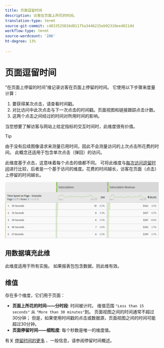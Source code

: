 ```yaml
---
title: 页面逗留时间
description: 访客在页面上所花的时间。
translation-type: tm+mt
source-git-commit: c4833525816d81175a3446215eb92310ee4021dd
workflow-type: tm+mt
source-wordcount: '286'
ht-degree: 13%

---
```



# 页面逗留时间

“在页面上停留的时间”维记录访客在页面上停留的时间。 它使用以下步骤来度量计算：

1. 要获得某次点击，请查看时间戳。
2. 对比访问中此次点击与下一次点击的时间戳。页面视图和链接跟踪点击计数。
3. 这两个点击之间经过的时间对所用时间的影响。

当您想要了解访客与网站上给定指标的交互时间时，此维度很有价值。

>[!TIP]
>
>由于没有后续图像请求来测量已用时间，因此不会测量访问的上次点击所花费的时间。 此概念还适用于包含单次点击（弹回）的访问。

此维度基于点击，这意味着每个点击的值都不同。 可将此维度与[每次访问逗留时间](time-spent-per-visit.md)进行比较，后者是一个基于访问的维度。花费的时间越长，访客在页面（点击）上停留的时间越长。

![页面逗留时间](../metrics/assets/time-spent2.png)

## 用数据填充此维

此维度适用于所有实施。 如果报表包包含数据，则此维有效。

## 维值

存在多个维度，它们用于页面：

* **页面上所花的时间——分时段**: 时间被计时。 维值范围 `"Less than 15 seconds"` 从 `"More than 30 minutes"`到。 页面视图之间的时间通常不超过30分钟； 但是，如果使用时间戳的点击或数据源，页面视图之间的时间可能超过30分钟。
* **页面停留时间——细粒度**: 每个秒数是唯一的维度值。

有关 [停留时间的更多](../metrics/time-spent.md) 、一般信息，请参阅停留时间概述。
